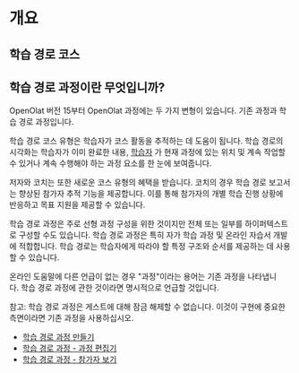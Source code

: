 # 개요

## 학습 경로 코스

## 학습 경로 과정이란 무엇입니까?

OpenOlat 버전 15부터 OpenOlat 과정에는 두 가지 변형이 있습니다. 기존 과정과 학습 경로 과정입니다.

학습 경로 코스 유형은 학습자가 코스 활동을 추적하는 데 도움이 됩니다. 학습 경로의 시각화는 학습자가 이미 완료한 내용, [학습자](https://docs.openolat.org/manual_user/course_create/Learning_path_course_-_Participant_view/) 가 현재 과정에 있는 위치 및 계속 작업할 수 있거나 계속 수행해야 하는 과정 요소를 한 눈에 보여줍니다.

저자와 코치는 또한 새로운 코스 유형의 혜택을 받습니다. 코치의 경우 학습 경로 보고서는 향상된 참가자 추적 기능을 제공합니다. 이를 통해 참가자의 개별 학습 진행 상황에 반응하고 목표 지원을 제공할 수 있습니다.

학습 경로 과정은 주로 선형 과정 구성을 위한 것이지만 전체 또는 일부를 하이퍼텍스트로 구성할 수도 있습니다. 학습 경로 과정은 특히 자가 학습 과정 및 온라인 자습서 개발에 적합합니다. 학습 경로는 학습자에게 따라야 할 특정 구조와 순서를 제공하는 데 사용할 수 있습니다.

온라인 도움말에 다른 언급이 없는 경우 "과정"이라는 용어는 기존 과정을 나타냅니다. 학습 경로 과정에 관한 것이라면 명시적으로 언급할 것입니다.

참고: 학습 경로 과정은 게스트에 대해 잠금 해제할 수 없습니다. 이것이 구현에 중요한 측면이라면 기존 과정을 사용하십시오.

- [학습 경로 과정 만들기](https://docs.openolat.org/manual_user/course_create/Creating_learning_path_courses/)
- [학습 경로 과정 - 과정 편집기](https://docs.openolat.org/manual_user/course_create/Learning_path_course_-_Course_editor/)
- [학습 경로 과정 - 참가자 보기](https://docs.openolat.org/manual_user/course_create/Learning_path_course_-_Participant_view/)